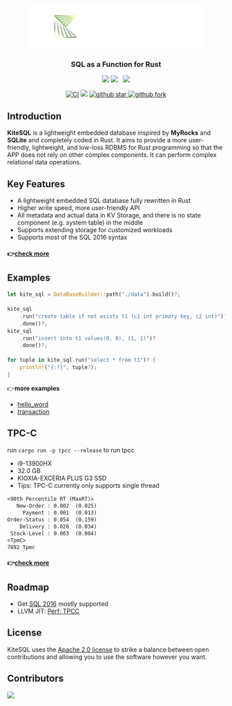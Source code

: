 <p align="center">
  <picture>
    <source srcset="./static/images/kite_sql_dark.png" media="(prefers-color-scheme: dark)">
    <source srcset="./static/images/kite_sql_light.png" media="(prefers-color-scheme: light)">
    <img src="./static/images/kite_sql_light.png" alt="KiteSQL Logo" width="400px">
  </picture>    
</p>

<h3 align="center">
    SQL as a Function for Rust
</h3>

<p align="center">
    <a href="https://summer-ospp.ac.cn/org/orgdetail/0b09d23d-2510-4537-aa9d-45158bb6bdc2"><img src="https://img.shields.io/badge/OSPP-KipData-3DA639?logo=opensourceinitiative"></a>
    <a href="https://github.com/KipData/KiteSQL/blob/main/LICENSE"><img src="https://img.shields.io/github/license/KipData/KiteSQL"></a>
    &nbsp;
    <a href="https://www.rust-lang.org/community"><img src="https://img.shields.io/badge/Rust_Community%20-Join_us-brightgreen?style=plastic&logo=rust"></a>
</p>
<p align="center">
    <a href="https://github.com/KipData/KiteSQL/actions/workflows/ci.yml"><img src="https://github.com/KipData/KiteSQL/actions/workflows/ci.yml/badge.svg" alt="CI"></img></a>
    <a href="https://crates.io/crates/kite_sql/"><img src="https://img.shields.io/crates/v/kite_sql.svg"></a>
    <a href="https://github.com/KipData/KiteSQL" target="_blank">
    <img src="https://img.shields.io/github/stars/KipData/KiteSQL.svg?style=social" alt="github star"/>
    <img src="https://img.shields.io/github/forks/KipData/KiteSQL.svg?style=social" alt="github fork"/>
  </a>
</p>

## Introduction
**KiteSQL** is a lightweight embedded database inspired by **MyRocks** and **SQLite** and completely coded in Rust. It aims to provide a more user-friendly, lightweight, and low-loss RDBMS for Rust programming so that the APP does not rely on other complex components. It can perform complex relational data operations.

## Key Features
- A lightweight embedded SQL database fully rewritten in Rust
- Higher write speed, more user-friendly API
- All metadata and actual data in KV Storage, and there is no state component (e.g. system table) in the middle
- Supports extending storage for customized workloads
- Supports most of the SQL 2016 syntax

#### 👉[check more](docs/features.md)

## Examples

```rust
let kite_sql = DataBaseBuilder::path("./data").build()?;

kite_sql
    .run("create table if not exists t1 (c1 int primary key, c2 int)")?
    .done()?;
kite_sql
    .run("insert into t1 values(0, 0), (1, 1)")?
    .done()?;

for tuple in kite_sql.run("select * from t1")? {
    println!("{:?}", tuple?);
}
```

👉**more examples**
- [hello_word](examples/hello_world.rs)
- [transaction](examples/transaction.rs)

## TPC-C
run `cargo run -p tpcc --release` to run tpcc

- i9-13900HX
- 32.0 GB
- KIOXIA-EXCERIA PLUS G3 SSD
- Tips: TPC-C currently only supports single thread
```shell
<90th Percentile RT (MaxRT)>
   New-Order : 0.002  (0.025)
     Payment : 0.001  (0.013)
Order-Status : 0.054  (0.159)
    Delivery : 0.020  (0.034)
 Stock-Level : 0.003  (0.004)
<TpmC>
7892 Tpmc
```
#### 👉[check more](tpcc/README.md)

## Roadmap
- Get [SQL 2016](https://github.com/KipData/KiteSQL/issues/130) mostly supported
- LLVM JIT: [Perf: TPCC](https://github.com/KipData/KiteSQL/issues/247)

## License

KiteSQL uses the [Apache 2.0 license][1] to strike a balance between
open contributions and allowing you to use the software however you want.

[1]: <https://github.com/KipData/KiteSQL/blob/main/LICENSE>

## Contributors
[![](https://opencollective.com/kitesql/contributors.svg?width=890&button=false)](https://github.com/KipData/KiteSQL/graphs/contributors)
